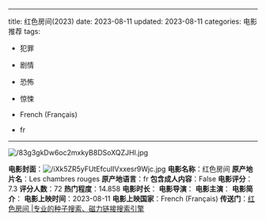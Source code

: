 
---
title: 红色房间(2023)
date: 2023-08-11
updated: 2023-08-11
categories: 电影推荐
tags:

- 犯罪
- 剧情
- 恐怖
- 惊悚

- French (Français)
- fr
---

<img src="https://image.tmdb.org/t/p/original/83g3gkDw6oc2mxkyB8DSoXQZJHl.jpg" alt="/83g3gkDw6oc2mxkyB8DSoXQZJHl.jpg" title="/83g3gkDw6oc2mxkyB8DSoXQZJHl.jpg">

**电影封面**：<img src="https://image.tmdb.org/t/p/w200/iXk5ZR5yFUtEfcuIIVxxesr9Wjc.jpg" alt="/iXk5ZR5yFUtEfcuIIVxxesr9Wjc.jpg" title="/iXk5ZR5yFUtEfcuIIVxxesr9Wjc.jpg">
**电影名称**：红色房间
**原产地片名**：Les chambres rouges
**原产地语言**：fr
**包含成人内容**：False
**电影评分**：7.3
**评分人数**：72
**热门程度**：14.858
**电影时长**：
**电影导演**：
**电影主演**：
**电影简介**：
**电影上映时间**：2023-08-11
**电影上映国家**：French (Français)
**传送门**：[红色房间 |专业的种子搜索、磁力链接搜索引擎](https://movie.amd794.com:2083/?search=Les%20chambres%20rouges&ordering=&mode=match_phrase&page_size=10&page=1)

